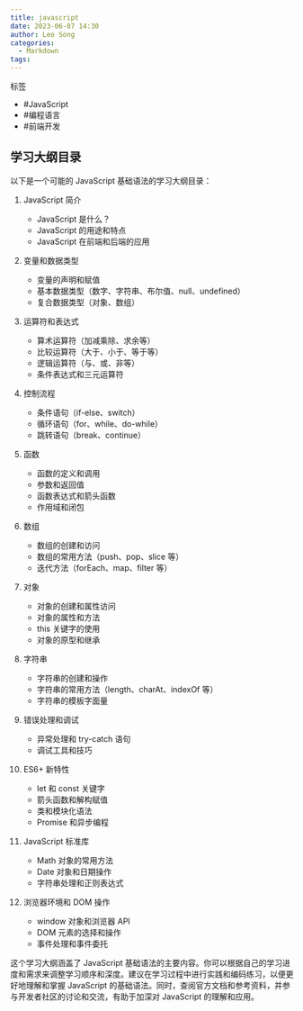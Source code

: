 ```yaml
---
title: javascript
date: 2023-06-07 14:30
author: Leo Song
categories:
  - Markdown
tags:
---
```


标签

- #JavaScript
- #编程语言 
- #前端开发 


## 学习大纲目录

以下是一个可能的 JavaScript 基础语法的学习大纲目录：

1. JavaScript 简介

   - JavaScript 是什么？
   - JavaScript 的用途和特点
   - JavaScript 在前端和后端的应用

2. 变量和数据类型

   - 变量的声明和赋值
   - 基本数据类型（数字、字符串、布尔值、null、undefined）
   - 复合数据类型（对象、数组）

3. 运算符和表达式

   - 算术运算符（加减乘除、求余等）
   - 比较运算符（大于、小于、等于等）
   - 逻辑运算符（与、或、非等）
   - 条件表达式和三元运算符

4. 控制流程

   - 条件语句（if-else、switch）
   - 循环语句（for、while、do-while）
   - 跳转语句（break、continue）

5. 函数

   - 函数的定义和调用
   - 参数和返回值
   - 函数表达式和箭头函数
   - 作用域和闭包

6. 数组

   - 数组的创建和访问
   - 数组的常用方法（push、pop、slice 等）
   - 迭代方法（forEach、map、filter 等）

7. 对象

   - 对象的创建和属性访问
   - 对象的属性和方法
   - this 关键字的使用
   - 对象的原型和继承

8. 字符串

   - 字符串的创建和操作
   - 字符串的常用方法（length、charAt、indexOf 等）
   - 字符串的模板字面量

9. 错误处理和调试

   - 异常处理和 try-catch 语句
   - 调试工具和技巧

10. ES6+ 新特性

    - let 和 const 关键字
    - 箭头函数和解构赋值
    - 类和模块化语法
    - Promise 和异步编程

11. JavaScript 标准库

    - Math 对象的常用方法
    - Date 对象和日期操作
    - 字符串处理和正则表达式

12. 浏览器环境和 DOM 操作
    - window 对象和浏览器 API
    - DOM 元素的选择和操作
    - 事件处理和事件委托

这个学习大纲涵盖了 JavaScript 基础语法的主要内容。你可以根据自己的学习进度和需求来调整学习顺序和深度。建议在学习过程中进行实践和编码练习，以便更好地理解和掌握 JavaScript 的基础语法。同时，查阅官方文档和参考资料，并参与开发者社区的讨论和交流，有助于加深对 JavaScript 的理解和应用。
